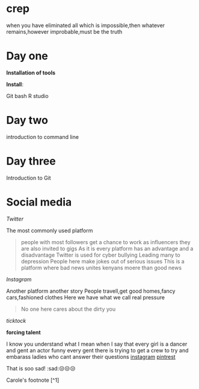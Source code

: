 # crep
when you have eliminated all which is impossible,then whatever remains,however improbable,must be the truth

# Day one
**Installation of tools**


**Install**:

Git bash
R studio


# Day two
introduction to command line

# Day three
Introduction to Git


# Social media
*Twitter*


The most commonly used platform 
>people with most followers get a chance to work as influencers
they are also invited to gigs
As it is every platform has an advantage and a disadvantage
Twitter is used for cyber bullying
Leading many to depression
People here make jokes out of serious issues
This is a platform where bad news unites kenyans moere than good news

*Instagram*


Another platform another story
People travell,get good homes,fancy cars,fashioned clothes
Here we have what we call real pressure
>No one here cares about the dirty you

*ticktock*


**forcing talent**


I know you understand what I mean when I say that
every girl is a dancer and gent an actor
funny every gent there is trying to get a crew to try and embarass ladies who cant answer their questions
[instagram](https://www.instagram.com)
[pintrest](https://www.pintrest.com)

That is soo sad! :sad:😒😒😒

Carole's footnote [^1]

